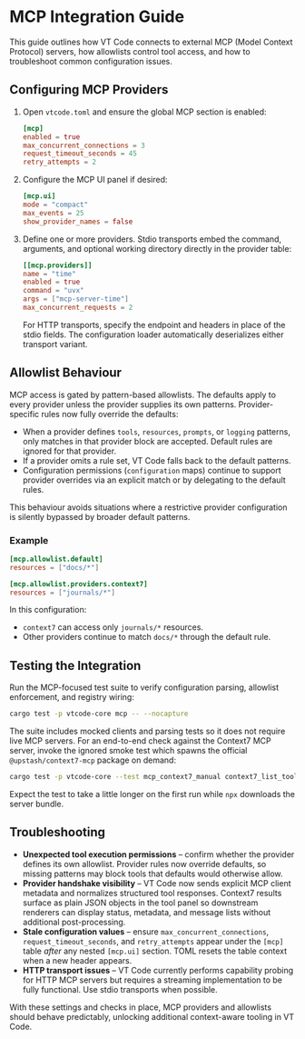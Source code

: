 # MCP Integration Guide

This guide outlines how VT Code connects to external MCP (Model Context Protocol) servers, how
allowlists control tool access, and how to troubleshoot common configuration issues.

## Configuring MCP Providers

1. Open `vtcode.toml` and ensure the global MCP section is enabled:

   ```toml
   [mcp]
   enabled = true
   max_concurrent_connections = 3
   request_timeout_seconds = 45
   retry_attempts = 2
   ```

2. Configure the MCP UI panel if desired:

   ```toml
   [mcp.ui]
   mode = "compact"
   max_events = 25
   show_provider_names = false
   ```

3. Define one or more providers. Stdio transports embed the command, arguments, and optional
   working directory directly in the provider table:

   ```toml
   [[mcp.providers]]
   name = "time"
   enabled = true
   command = "uvx"
   args = ["mcp-server-time"]
   max_concurrent_requests = 2
   ```

   For HTTP transports, specify the endpoint and headers in place of the stdio fields. The
   configuration loader automatically deserializes either transport variant.

## Allowlist Behaviour

MCP access is gated by pattern-based allowlists. The defaults apply to every provider unless the
provider supplies its own patterns. Provider-specific rules now fully override the defaults:

- When a provider defines `tools`, `resources`, `prompts`, or `logging` patterns, only matches in
  that provider block are accepted. Default rules are ignored for that provider.
- If a provider omits a rule set, VT Code falls back to the default patterns.
- Configuration permissions (`configuration` maps) continue to support provider overrides via an
  explicit match or by delegating to the default rules.

This behaviour avoids situations where a restrictive provider configuration is silently bypassed by
broader default patterns.

### Example

```toml
[mcp.allowlist.default]
resources = ["docs/*"]

[mcp.allowlist.providers.context7]
resources = ["journals/*"]
```

In this configuration:

- `context7` can access only `journals/*` resources.
- Other providers continue to match `docs/*` through the default rule.

## Testing the Integration

Run the MCP-focused test suite to verify configuration parsing, allowlist enforcement, and registry
wiring:

```bash
cargo test -p vtcode-core mcp -- --nocapture
```

The suite includes mocked clients and parsing tests so it does not require live MCP servers. For
an end-to-end check against the Context7 MCP server, invoke the ignored smoke test which spawns the
official `@upstash/context7-mcp` package on demand:

```bash
cargo test -p vtcode-core --test mcp_context7_manual context7_list_tools_smoke -- --ignored --nocapture
```

Expect the test to take a little longer on the first run while `npx` downloads the server bundle.

## Troubleshooting

- **Unexpected tool execution permissions** – confirm whether the provider defines its own
  allowlist. Provider rules now override defaults, so missing patterns may block tools that defaults
  would otherwise allow.
- **Provider handshake visibility** – VT Code now sends explicit MCP client metadata and
  normalizes structured tool responses. Context7 results surface as plain JSON objects in the
  tool panel so downstream renderers can display status, metadata, and message lists without
  additional post-processing.
- **Stale configuration values** – ensure `max_concurrent_connections`, `request_timeout_seconds`,
  and `retry_attempts` appear under the `[mcp]` table *after* any nested `[mcp.ui]` section. TOML
  resets the table context when a new header appears.
- **HTTP transport issues** – VT Code currently performs capability probing for HTTP MCP servers but
  requires a streaming implementation to be fully functional. Use stdio transports when possible.

With these settings and checks in place, MCP providers and allowlists should behave predictably,
unlocking additional context-aware tooling in VT Code.
